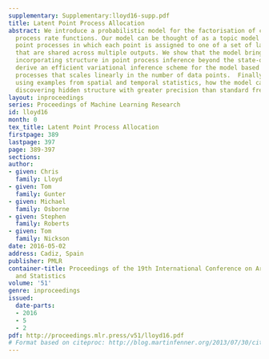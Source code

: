```yaml
---
supplementary: Supplementary:lloyd16-supp.pdf
title: Latent Point Process Allocation
abstract: We introduce a probabilistic model for the factorisation of continuous Poisson
  process rate functions. Our model can be thought of as a topic model for Poisson
  point processes in which each point is assigned to one of a set of latent rate functions
  that are shared across multiple outputs. We show that the model brings a means of
  incorporating structure in point process inference beyond the state-of-the-art.  We
  derive an efficient variational inference scheme for the model based on sparse Gaussian
  processes that scales linearly in the number of data points.  Finally, we demonstrate,
  using examples from spatial and temporal statistics, how the model can be used for
  discovering hidden structure with greater precision than standard frequentist approaches.
layout: inproceedings
series: Proceedings of Machine Learning Research
id: lloyd16
month: 0
tex_title: Latent Point Process Allocation
firstpage: 389
lastpage: 397
page: 389-397
sections: 
author:
- given: Chris
  family: Lloyd
- given: Tom
  family: Gunter
- given: Michael
  family: Osborne
- given: Stephen
  family: Roberts
- given: Tom
  family: Nickson
date: 2016-05-02
address: Cadiz, Spain
publisher: PMLR
container-title: Proceedings of the 19th International Conference on Artificial Intelligence
  and Statistics
volume: '51'
genre: inproceedings
issued:
  date-parts:
  - 2016
  - 5
  - 2
pdf: http://proceedings.mlr.press/v51/lloyd16.pdf
# Format based on citeproc: http://blog.martinfenner.org/2013/07/30/citeproc-yaml-for-bibliographies/
---
```

